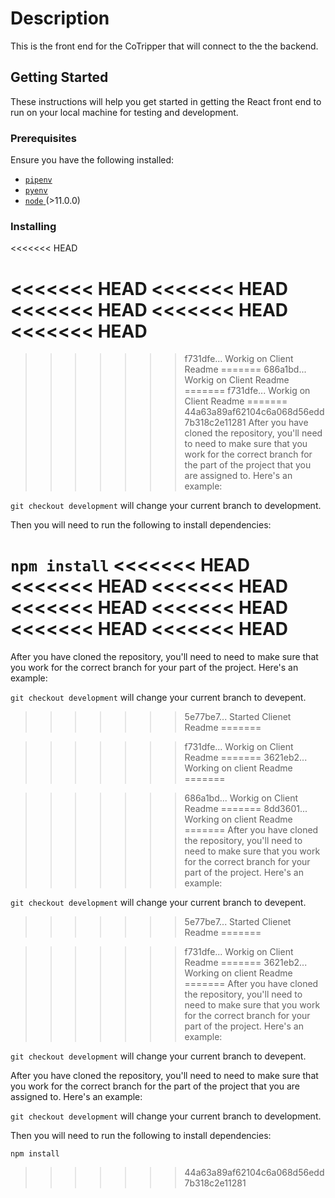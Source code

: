 # Description

This is the front end for the CoTripper that will connect to the the backend. 

## Getting Started

These instructions will help you get started in getting the React front end to run on your local machine for testing and development. 

### Prerequisites

Ensure you have the following installed:

* [ `pipenv` ](https://github.com/pypa/pipenv)
* [ `pyenv` ](https://github.com/pyenv/pyenv)
* [ `node` ](https://nodejs.org/en/) (>11.0.0)

### Installing
<<<<<<< HEAD

<<<<<<< HEAD
<<<<<<< HEAD
<<<<<<< HEAD
<<<<<<< HEAD
<<<<<<< HEAD
=======
>>>>>>> f731dfe... Workig on Client Readme
=======
>>>>>>> 686a1bd... Workig on Client Readme
=======
>>>>>>> f731dfe... Workig on Client Readme
=======
>>>>>>> 44a63a89af62104c6a068d56edd7b318c2e11281
After you have cloned the repository, you'll need to need to make sure that you work for the correct branch for the part of the project that you are assigned to. Here's an example:

`git checkout development` will change your current branch to development.

Then you will need to run the following to install dependencies:

`npm install`
<<<<<<< HEAD
<<<<<<< HEAD
<<<<<<< HEAD
<<<<<<< HEAD
<<<<<<< HEAD
<<<<<<< HEAD
<<<<<<< HEAD
=======
After you have cloned the repository, you'll need to need to make sure that you work for the correct branch for your part of the project. Here's an example:

`git checkout development` will change your current branch to devepent.
>>>>>>> 5e77be7... Started Clienet Readme
=======

>>>>>>> f731dfe... Workig on Client Readme
=======
>>>>>>> 3621eb2... Working on client Readme
=======

>>>>>>> 686a1bd... Workig on Client Readme
=======
>>>>>>> 8dd3601... Working on client Readme
=======
After you have cloned the repository, you'll need to need to make sure that you work for the correct branch for your part of the project. Here's an example:

`git checkout development` will change your current branch to devepent.
>>>>>>> 5e77be7... Started Clienet Readme
=======

>>>>>>> f731dfe... Workig on Client Readme
=======
>>>>>>> 3621eb2... Working on client Readme
=======
After you have cloned the repository, you'll need to need to make sure that you work for the correct branch for your part of the project. Here's an example:

`git checkout development` will change your current branch to devepent.

After you have cloned the repository, you'll need to need to make sure that you work for the correct branch for the part of the project that you are assigned to. Here's an example:

`git checkout development` will change your current branch to development.

Then you will need to run the following to install dependencies:

`npm install`
>>>>>>> 44a63a89af62104c6a068d56edd7b318c2e11281
